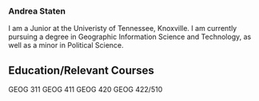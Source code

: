 ### Andrea Staten
I am a Junior at the Univeristy of Tennessee, Knoxville. I am currently pursuing a degree in Geographic Information Science and Technology, as well as a minor in Political Science. 

## Education/Relevant Courses
GEOG 311
GEOG 411
GEOG 420
GEOG 422/510
